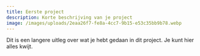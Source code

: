 ```yaml
---
title: Eerste project
description: Korte beschrijving van je project
image: /images/uploads/2eaa26f7-fe8a-4cc7-9b15-e53c35bb9b78.webp
---
```


Dit is een langere uitleg over wat je hebt gedaan in dit project. Je kunt hier alles kwijt.
